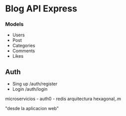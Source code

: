 # Blog API Express

### Models

- Users
- Post
- Categories
- Comments
- Likes


## Auth
- Sing up /auth/register
- Login /auth/login

microservicios
    - auth0
    - redis
arquitectura hexagonal,.m      

"desde la aplicacion web"